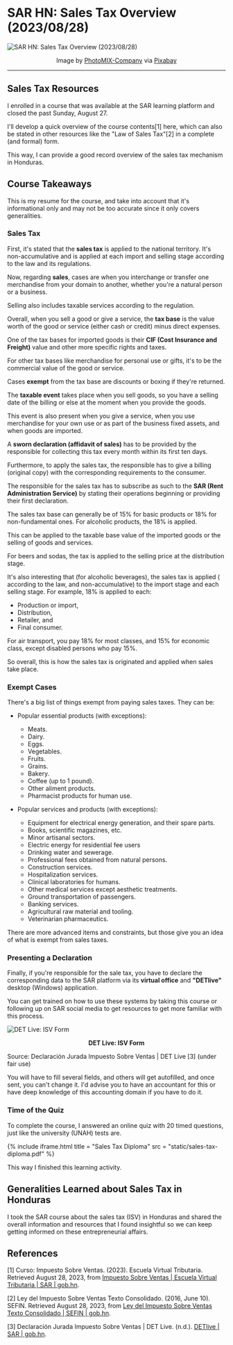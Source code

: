 <!-- Copyright (c) 2023 Tobias Briones. All rights reserved. -->
<!-- SPDX-License-Identifier: CC-BY-4.0 -->
<!-- This file is part of https://github.com/tobiasbriones/blog -->

# SAR HN: Sales Tax Overview (2023/08/28)

![SAR HN: Sales Tax Overview (2023/08/28)](images/sar-hn-_-sales-tax-overview-2023-08-28.jpg)

<figcaption>
<p align="center">Image by
<a href="https://pixabay.com/users/photomix-company-1546875">PhotoMIX-Company</a> via
<a href="https://pixabay.com/photos/cash-register-printer-receipt-store-5610295">Pixabay</a>
</p>
</figcaption>

---

## Sales Tax Resources

I enrolled in a course that was available at the SAR learning platform and
closed the past Sunday, August 27.

I'll develop a quick overview of the course contents[1] here, which can also be
stated in other resources like the "Law of Sales Tax"[2] in a complete (and
formal) form.

This way, I can provide a good record overview of the sales tax mechanism in
Honduras.

## Course Takeaways

This is my resume for the course, and take into account that it's informational
only and may not be too accurate since it only covers generalities.

### Sales Tax

First, it's stated that the **sales tax** is applied to the national territory.
It's non-accumulative and is applied at each import and selling stage according
to the law and its regulations.

Now, regarding **sales**, cases are when you interchange or transfer one
merchandise from your domain to another, whether you're a natural person or a
business.

Selling also includes taxable services according to the regulation.

Overall, when you sell a good or give a service, the **tax base** is the value
worth of the good or service (either cash or credit) minus direct expenses.

One of the tax bases for imported goods is their
**CIF (Cost Insurance and Freight)** value and other more specific rights and
taxes.

For other tax bases like merchandise for personal use or gifts, it's to be the
commercial value of the good or service.

Cases **exempt** from the tax base are discounts or boxing if they're returned.

The **taxable event** takes place when you sell goods, so you have a selling
date of the billing or else at the moment when you provide the goods.

This event is also present when you give a service, when you use merchandise for
your own use or as part of the business fixed assets, and when goods are
imported.

A **sworn declaration (affidavit of sales)** has to be provided by the
responsible for collecting this tax every month within its first ten days.

Furthermore, to apply the sales tax, the responsible has to give a billing
(original copy) with the corresponding requirements to the consumer.

The responsible for the sales tax has to subscribe as such to the **SAR (Rent
Administration Service)** by stating their operations beginning or providing
their first declaration.

The sales tax base can generally be of 15% for basic products or 18% for
non-fundamental ones. For alcoholic products, the 18% is applied.

This can be applied to the taxable base value of the imported goods or the
selling of goods and services.

For beers and sodas, the tax is applied to the selling price at the distribution
stage.

It's also interesting that (for alcoholic beverages), the sales tax is applied (
according to the law, and non-accumulative) to the import stage and each selling
stage. For example, 18% is applied to each:

- Production or import,
- Distribution,
- Retailer, and
- Final consumer.

For air transport, you pay 18% for most classes, and 15% for economic class,
except disabled persons who pay 15%.

So overall, this is how the sales tax is originated and applied when sales take
place.

### Exempt Cases

There's a big list of things exempt from paying sales taxes. They can be:

- Popular essential products (with exceptions):
    - Meats.
    - Dairy.
    - Eggs.
    - Vegetables.
    - Fruits.
    - Grains.
    - Bakery.
    - Coffee (up to 1 pound).
    - Other aliment products.
    - Pharmacist products for human use.

- Popular services and products (with exceptions):
    - Equipment for electrical energy generation, and their spare parts.
    - Books, scientific magazines, etc.
    - Minor artisanal sectors.
    - Electric energy for residential fee users
    - Drinking water and sewerage.
    - Professional fees obtained from natural persons.
    - Construction services.
    - Hospitalization services.
    - Clinical laboratories for humans.
    - Other medical services except aesthetic treatments.
    - Ground transportation of passengers.
    - Banking services.
    - Agricultural raw material and tooling.
    - Veterinarian pharmaceutics.

There are more advanced items and constraints, but those give you an idea of
what is exempt from sales taxes.

### Presenting a Declaration

Finally, if you're responsible for the sale tax, you have to declare the
corresponding data to the SAR platform via its **virtual office** and
**"DETlive"** desktop (Windows) application.

You can get trained on how to use these systems by taking this course or
following up on SAR social media to get resources to get more familiar with this
process.

![DET Live: ISV Form](images/det-live-_-isv-form.jpg)

<figcaption>
<p align="center">
<strong>
DET Live: ISV Form
</strong>
</p>
<p>
Source: <it>Declaración Jurada Impuesto Sobre Ventas | DET Live [3] (under fair
use)</it>
</p>
</figcaption>

You will have to fill several fields, and others will get autofilled, and once
sent, you can't change it. I'd advise you to have an accountant for this or have
deep knowledge of this accounting domain if you have to do it.

### Time of the Quiz

To complete the course, I answered an online quiz with 20 timed questions, just
like the university (UNAH) tests are.

{% include iframe.html
title = "Sales Tax Diploma"
src = "static/sales-tax-diploma.pdf"
%}

This way I finished this learning activity.

## Generalities Learned about Sales Tax in Honduras

I took the SAR course about the sales tax (ISV) in Honduras and shared the
overall information and resources that I found insightful so we can keep getting
informed on these entrepreneurial affairs.

## References

[1] Curso: Impuesto Sobre Ventas. (2023). Escuela Virtual Tributaria. Retrieved
August 28, 2023,
from [Impuesto Sobre Ventas \| Escuela Virtual Tributaria \| SAR \| gob.hn](https://escuelavirtualtributaria.sar.gob.hn/course/view.php?id=14).

[2] Ley del Impuesto Sobre Ventas Texto Consolidado. (2016, June 10). SEFIN.
Retrieved August 28, 2023,
from [Ley del Impuesto Sobre Ventas Texto Consolidado \| SEFIN \| gob.hn](http://www.sefin.gob.hn/wp-content/uploads/2016/06/TEXTO_CONSOLIDADO_LEY_IMPUESTO_SOBRE_VENTAS_10JUNIO2016.pdf).

[3] Declaración Jurada Impuesto Sobre Ventas | DET Live. (n.d.).
[DETlive \| SAR \| gob.hn](http://detlive.sar.gob.hn/?q=Ayuda-ISV).
